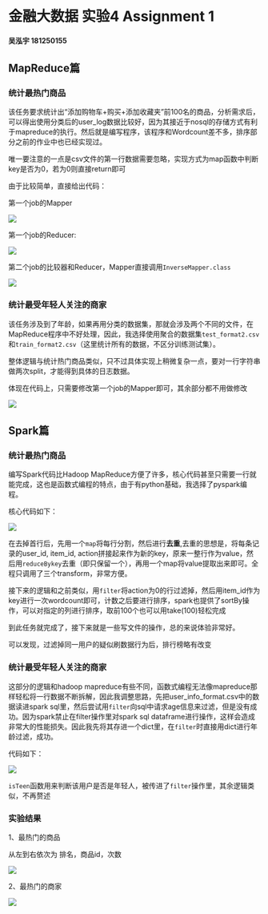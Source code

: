 # 金融大数据 实验4 Assignment 1

####  吴泓宇 181250155

## MapReduce篇

### 统计最热门商品

该任务要求统计出“添加购物⻋+购买+添加收藏夹”前100名的商品，分析需求后，可以得出使用分类后的user_log数据比较好，因为其接近于nosql的存储方式有利于mapreduce的执行。然后就是编写程序，该程序和Wordcount差不多，排序部分之前的作业中也已经实现过。

唯一要注意的一点是csv文件的第一行数据需要忽略，实现方式为map函数中判断key是否为0，若为0则直接return即可

由于比较简单，直接给出代码：

第一个job的Mapper

![](figures/1.png)

第一个job的Reducer:

![](figures/2.png)

第二个job的比较器和Reducer，Mapper直接调用`InverseMapper.class`

![](figures/3.png)


### 统计最受年轻人关注的商家

该任务涉及到了年龄，如果再用分类的数据集，那就会涉及两个不同的文件，在MapReduce程序中不好处理，因此，我选择使用聚合的数据集`test_format2.csv`和`train_format2.csv`（这里统计所有的数据，不区分训练测试集）。

整体逻辑与统计热门商品类似，只不过具体实现上稍微复杂一点，要对一行字符串做两次split，才能得到具体的日志数据。

体现在代码上，只需要修改第一个job的Mapper即可，其余部分都不用做修改

![](figures/5.png)


## Spark篇

### 统计最热门商品

编写Spark代码比Hadoop MapReduce方便了许多，核心代码甚至只需要一行就能完成，这也是函数式编程的特点，由于有python基础，我选择了pyspark编程。

核心代码如下：

![](figures/7.png)

在去掉首行后，先用一个`map`将每行分割，然后进行**去重**,去重的思想是，将每条记录的user_id, item_id, action拼接起来作为新的key，原来一整行作为value，然后用`reduceBykey`去重（即只保留一个），再用一个map将value提取出来即可。全程只调用了三个transform，非常方便。

接下来的逻辑和之前类似，用`filter`将action为0的行过滤掉，然后用item_id作为key进行一次wordcount即可，计数之后要进行排序，spark也提供了sortBy操作，可以对指定的列进行排序，取前100个也可以用take(100)轻松完成

到此任务就完成了，接下来就是一些写文件的操作，总的来说体验非常好。



可以发现，过滤掉同一用户的疑似刷数据行为后，排行榜略有改变

### 统计最受年轻人关注的商家

这部分的逻辑和hadoop mapreduce有些不同，函数式编程无法像mapreduce那样轻松将一行数据不断拆解，因此我调整思路，先把user_info_format.csv中的数据读进spark sql里，然后尝试用`filter`向sql中请求age信息来过滤，但是没有成功。因为spark禁止在filter操作里对spark sql dataframe进行操作，这样会造成非常大的性能损失。因此我先将其存进一个dict里，在`filter`时直接用dict进行年龄过滤，成功。

代码如下：

![](figures/9.png)

`isTeen`函数用来判断该用户是否是年轻人，被传进了`filter`操作里，其余逻辑类似，不再赘述

### 实验结果



1、最热门的商品

从左到右依次为  排名，商品id，次数

![](figures/11.png)

2、最热门的商家

![](figures/12.png)
